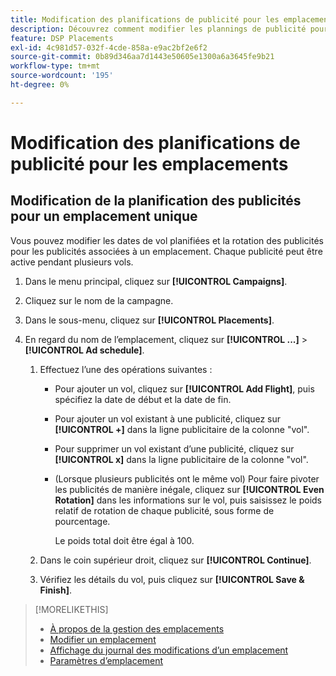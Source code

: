 ```yaml
---
title: Modification des planifications de publicité pour les emplacements
description: Découvrez comment modifier les plannings de publicité pour les publicités liées aux emplacements.
feature: DSP Placements
exl-id: 4c981d57-032f-4cde-858a-e9ac2bf2e6f2
source-git-commit: 0b89d346aa7d1443e50605e1300a6a3645fe9b21
workflow-type: tm+mt
source-wordcount: '195'
ht-degree: 0%

---
```


# Modification des planifications de publicité pour les emplacements

<!--

## Edit the Ad Schedules for One or More Placements

You can change the scheduled flight dates and ad rotation for the ads attached to multiple placements using a [!DNL Microsoft Excel] spreadsheet. Each ad can be active during multiple flights.

1. In the main menu, click **[!UICONTROL Campaigns]**.

1. Click the name of the campaign.

1. In the submenu, click **[!UICONTROL Placements]**.

1. Select the check box next to each placement whose ad data you want to download.

1. In the bulk actions toolbar, click **[!UICONTROL ...]** > **[!UICONTROL Download Custom Ad Schedule Sheet]**.

1. When the file is available, click **[!UICONTROL Download]** in the notification at the top of the browser page to download a worksheet file (in XLSX format) according to your browser's normal procedure..

   ![Download Ready notification](/help/dsp/assets/download-ready.png "Download Ready notification")

1. Open the downloaded file and edit the flight dates as needed.

1. Upload the edited ad schedule template:

   1. Select the check box next to each applicable placement.

   1. In the bulk actions toolbar, click **[!UICONTROL ...]** > **[!UICONTROL Upload Custom Ad Schedule Sheet]**, and specify the file to upload.

-->

## Modification de la planification des publicités pour un emplacement unique

<!-- Some placements don't have this option. Clarify which placement types aren't eligible -- just simple ad serving placements (PG ones seem okay)? And anything else? -->

Vous pouvez modifier les dates de vol planifiées et la rotation des publicités pour les publicités associées à un emplacement. Chaque publicité peut être active pendant plusieurs vols.

1. Dans le menu principal, cliquez sur **[!UICONTROL Campaigns]**.

1. Cliquez sur le nom de la campagne.

1. Dans le sous-menu, cliquez sur **[!UICONTROL Placements]**.

1. En regard du nom de l’emplacement, cliquez sur  **[!UICONTROL ...]** > **[!UICONTROL Ad schedule]**.

   1. Effectuez l’une des opérations suivantes :

      * Pour ajouter un vol, cliquez sur **[!UICONTROL Add Flight]**, puis spécifiez la date de début et la date de fin.

      * Pour ajouter un vol existant à une publicité, cliquez sur **[!UICONTROL +]** dans la ligne publicitaire de la colonne &quot;vol&quot;.

      * Pour supprimer un vol existant d’une publicité, cliquez sur **[!UICONTROL x]** dans la ligne publicitaire de la colonne &quot;vol&quot;.

      * (Lorsque plusieurs publicités ont le même vol) Pour faire pivoter les publicités de manière inégale, cliquez sur **[!UICONTROL Even Rotation]** dans les informations sur le vol, puis saisissez le poids relatif de rotation de chaque publicité, sous forme de pourcentage.

        Le poids total doit être égal à 100.

   1. Dans le coin supérieur droit, cliquez sur **[!UICONTROL Continue]**.

   1. Vérifiez les détails du vol, puis cliquez sur **[!UICONTROL Save & Finish]**.

>[!MORELIKETHIS]
>
>* [À propos de la gestion des emplacements](placement-about.md)
>* [Modifier un emplacement](placement-edit.md)
>* [Affichage du journal des modifications d’un emplacement](placement-change-log.md)
>* [Paramètres d’emplacement](placement-settings.md)
